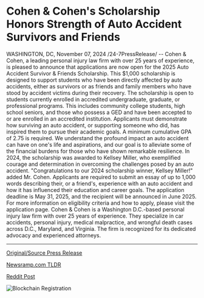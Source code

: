 # Cohen & Cohen's Scholarship Honors Strength of Auto Accident Survivors and Friends

WASHINGTON, DC, November 07, 2024 /24-7PressRelease/ -- Cohen & Cohen, a leading personal injury law firm with over 25 years of experience, is pleased to announce that applications are now open for the 2025 Auto Accident Survivor & Friends Scholarship. This $1,000 scholarship is designed to support students who have been directly affected by auto accidents, either as survivors or as friends and family members who have stood by accident victims during their recovery.  The scholarship is open to students currently enrolled in accredited undergraduate, graduate, or professional programs. This includes community college students, high school seniors, and those who possess a GED and have been accepted to or are enrolled in an accredited institution. Applicants must demonstrate how surviving an auto accident, or supporting someone who did, has inspired them to pursue their academic goals. A minimum cumulative GPA of 2.75 is required.  We understand the profound impact an auto accident can have on one's life and aspirations, and our goal is to alleviate some of the financial burdens for those who have shown remarkable resilience.  In 2024, the scholarship was awarded to Kellsey Miller, who exemplified courage and determination in overcoming the challenges posed by an auto accident. "Congratulations to our 2024 scholarship winner, Kellsey Miller!" added Mr. Cohen.  Applicants are required to submit an essay of up to 1,000 words describing their, or a friend's, experience with an auto accident and how it has influenced their education and career goals. The application deadline is May 31, 2025, and the recipient will be announced in June 2025.  For more information on eligibility criteria and how to apply, please visit the application page.  Cohen & Cohen is a Washington D.C.-based personal injury law firm with over 25 years of experience. They specialize in car accidents, personal injury, medical malpractice, and wrongful death cases across D.C., Maryland, and Virginia. The firm is recognized for its dedicated advocacy and experienced attorneys. 

---

[Original/Source Press Release](https://www.24-7pressrelease.com/press-release/515843/cohen-cohens-scholarship-honors-strength-of-auto-accident-survivors-and-friends)
                    

[Newsramp.com TLDR](https://newsramp.com/curated-news/cohen-cohen-announces-2025-auto-accident-survivor-friends-scholarship/a0df7585fbd7687c81685c58fc0ccc53) 

 



[Reddit Post](https://www.reddit.com/r/newsramp/comments/1glnd5z/cohen_cohen_announces_2025_auto_accident_survivor/) 



![Blockchain Registration](https://cdn.newsramp.app/24-7PressRelease/qrcode/2411/7/maskWfuC.webp)